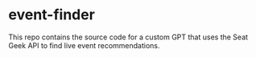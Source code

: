 # event-finder
This repo contains the source code for a custom GPT that uses the Seat Geek API to find live event recommendations.
